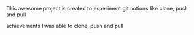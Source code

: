 This awesome project is created to experiment git notions like clone, push and pull


achievements
I was able to clone, push and pull
